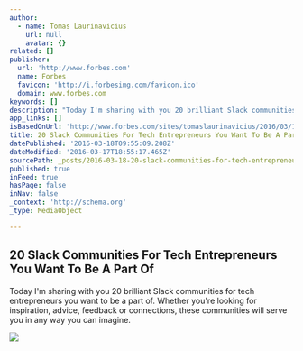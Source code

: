 ```yaml
---
author:
  - name: Tomas Laurinavicius
    url: null
    avatar: {}
related: []
publisher:
  url: 'http://www.forbes.com'
  name: Forbes
  favicon: 'http://i.forbesimg.com/favicon.ico'
  domain: www.forbes.com
keywords: []
description: "Today I'm sharing with you 20 brilliant Slack communities for tech entrepreneurs you want to be a part of. Whether you're looking for inspiration, advice, feedback or connections, these communities will serve you in any way you can imagine."
app_links: []
isBasedOnUrl: 'http://www.forbes.com/sites/tomaslaurinavicius/2016/03/17/slack-communities-for-tech-entrepreneurs/3/#2b1e85453a73'
title: 20 Slack Communities For Tech Entrepreneurs You Want To Be A Part Of
datePublished: '2016-03-18T09:55:09.208Z'
dateModified: '2016-03-17T18:55:17.465Z'
sourcePath: _posts/2016-03-18-20-slack-communities-for-tech-entrepreneurs-you-want-to-be-a.md
published: true
inFeed: true
hasPage: false
inNav: false
_context: 'http://schema.org'
_type: MediaObject

---
```

<article style=""><h1>20 Slack Communities For Tech Entrepreneurs You Want To Be A Part Of</h1><p>Today I'm sharing with you 20 brilliant Slack communities for tech entrepreneurs you want to be a part of. Whether you're looking for inspiration, advice, feedback or connections, these communities will serve you in any way you can imagine.</p><img src="http://blogs-images.forbes.com/tomaslaurinavicius/files/2016/03/forbes-slack.png" /></article>